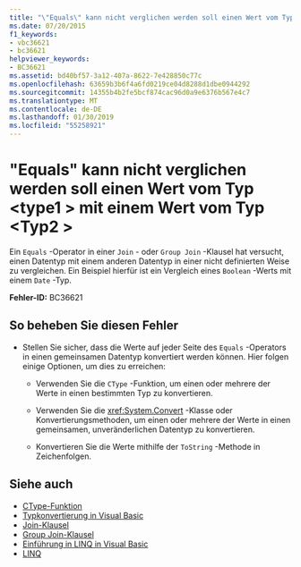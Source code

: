 ```yaml
---
title: "\"Equals\" kann nicht verglichen werden soll einen Wert vom Typ <type1> mit einem Wert vom Typ <type2>"
ms.date: 07/20/2015
f1_keywords:
- vbc36621
- bc36621
helpviewer_keywords:
- BC36621
ms.assetid: bd40bf57-3a12-407a-8622-7e428850c77c
ms.openlocfilehash: 63659b3b6f4a6fd0219ce04d8288d1dbe0944292
ms.sourcegitcommit: 14355b4b2fe5bcf874cac96d0a9e6376b567e4c7
ms.translationtype: MT
ms.contentlocale: de-DE
ms.lasthandoff: 01/30/2019
ms.locfileid: "55258921"
---
```

# <a name="equals-cannot-compare-a-value-of-type-type1-with-a-value-of-type-type2"></a>"Equals" kann nicht verglichen werden soll einen Wert vom Typ \<type1 > mit einem Wert vom Typ \<Typ2 >
Ein `Equals` -Operator in einer `Join` - oder `Group Join` -Klausel hat versucht, einen Datentyp mit einem anderen Datentyp in einer nicht definierten Weise zu vergleichen. Ein Beispiel hierfür ist ein Vergleich eines `Boolean` -Werts mit einem `Date` -Typ.  
  
 **Fehler-ID:** BC36621  
  
## <a name="to-correct-this-error"></a>So beheben Sie diesen Fehler  
  
-   Stellen Sie sicher, dass die Werte auf jeder Seite des `Equals` -Operators in einen gemeinsamen Datentyp konvertiert werden können. Hier folgen einige Optionen, um dies zu erreichen:  
  
    -   Verwenden Sie die `CType` -Funktion, um einen oder mehrere der Werte in einen bestimmten Typ zu konvertieren.  
  
    -   Verwenden Sie die <xref:System.Convert> -Klasse oder Konvertierungsmethoden, um einen oder mehrere der Werte in einen gemeinsamen, unveränderlichen Datentyp zu konvertieren.  
  
    -   Konvertieren Sie die Werte mithilfe der `ToString` -Methode in Zeichenfolgen.  
  
## <a name="see-also"></a>Siehe auch
- [CType-Funktion](../../visual-basic/language-reference/functions/ctype-function.md)
- [Typkonvertierung in Visual Basic](../../visual-basic/programming-guide/language-features/data-types/type-conversions.md)
- [Join-Klausel](../../visual-basic/language-reference/queries/join-clause.md)
- [Group Join-Klausel](../../visual-basic/language-reference/queries/group-join-clause.md)
- [Einführung in LINQ in Visual Basic](../../visual-basic/programming-guide/language-features/linq/introduction-to-linq.md)
- [LINQ](../../visual-basic/programming-guide/language-features/linq/index.md)
